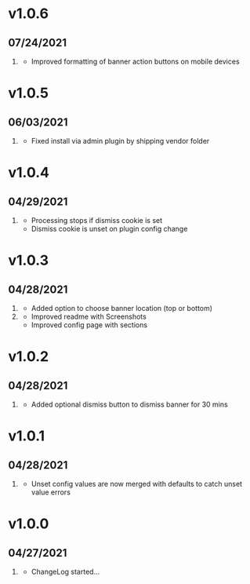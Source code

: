 # v1.0.6
## 07/24/2021

1. [](#improved)
    * Improved formatting of banner action buttons on mobile devices

# v1.0.5
## 06/03/2021

1. [](#fixed)
    * Fixed install via admin plugin by shipping vendor folder

# v1.0.4
## 04/29/2021

1. [](#improved)
    * Processing stops if dismiss cookie is set
    * Dismiss cookie is unset on plugin config change

# v1.0.3
## 04/28/2021

1. [](#new)
    * Added option to choose banner location (top or bottom)
2. [](#improved)
    * Improved readme with Screenshots
    * Improved config page with sections

# v1.0.2
## 04/28/2021

1. [](#new)
    * Added optional dismiss button to dismiss banner for 30 mins

# v1.0.1
## 04/28/2021

1. [](#improved)
    * Unset config values are now merged with defaults to catch unset value errors

# v1.0.0
##  04/27/2021

1. [](#new)
    * ChangeLog started...

